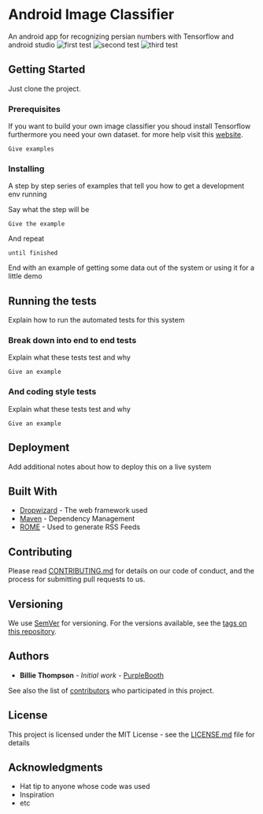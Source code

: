 # Android Image Classifier 

An android app for recognizing persian numbers with Tensorflow and android studio
![first test](https://github.com/parham29/tensorflow-persian-numbers/blob/master/screenshots/test-1.jpg)
![second test](https://github.com/parham29/tensorflow-persian-numbers/blob/master/screenshots/test-3.jpg)
![third test](https://github.com/parham29/tensorflow-persian-numbers/blob/master/screenshots/test-4.jpg)


## Getting Started

Just clone the project.

### Prerequisites

If you want to build your own image classifier you shoud install Tensorflow furthermore you need your own dataset. for more help visit this [website][website].

```
Give examples
```

### Installing

A step by step series of examples that tell you how to get a development env running

Say what the step will be

```
Give the example
```

And repeat

```
until finished
```

End with an example of getting some data out of the system or using it for a little demo

## Running the tests

Explain how to run the automated tests for this system

### Break down into end to end tests

Explain what these tests test and why

```
Give an example
```

### And coding style tests

Explain what these tests test and why

```
Give an example
```

## Deployment

Add additional notes about how to deploy this on a live system

## Built With

* [Dropwizard](http://www.dropwizard.io/1.0.2/docs/) - The web framework used
* [Maven](https://maven.apache.org/) - Dependency Management
* [ROME](https://rometools.github.io/rome/) - Used to generate RSS Feeds

## Contributing

Please read [CONTRIBUTING.md](https://gist.github.com/PurpleBooth/b24679402957c63ec426) for details on our code of conduct, and the process for submitting pull requests to us.

## Versioning

We use [SemVer](http://semver.org/) for versioning. For the versions available, see the [tags on this repository](https://github.com/your/project/tags). 

## Authors

* **Billie Thompson** - *Initial work* - [PurpleBooth](https://github.com/PurpleBooth)

See also the list of [contributors](https://github.com/your/project/contributors) who participated in this project.

## License

This project is licensed under the MIT License - see the [LICENSE.md](LICENSE.md) file for details

## Acknowledgments

* Hat tip to anyone whose code was used
* Inspiration
* etc

[website]: https://hackernoon.com/building-an-insanely-fast-image-classifier-on-android-with-mobilenets-in-tensorflow-dc3e0c4410d4 "https://hackernoon.com"
